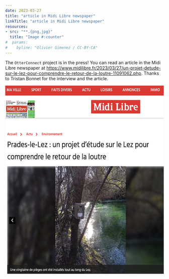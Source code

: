 ```yaml
---
date: 2023-03-27
title: "article in Midi Libre newspaper"
linkTitle: "article in Midi Libre newspaper"
resources:
- src: "**.{png,jpg}"
  title: "Image #:counter"
#  params:
#    byline: "Olivier Gimenez / CC-BY-CA"
---
```


The `OtterConnect` project is in the press! You can read an article in the Midi Libre newspaper at <https://www.midilibre.fr/2023/03/27/un-projet-detude-sur-le-lez-pour-comprendre-le-retour-de-la-loutre-11091062.php>. Thanks to Tristan Bonnet for the interview and the article. 

<p align="center">
  <img width="660" height="600" src="article.png">
</p>
